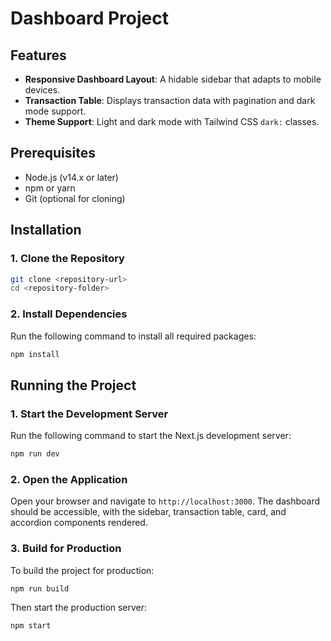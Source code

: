 # Dashboard Project

## Features
- **Responsive Dashboard Layout**: A hidable sidebar that adapts to mobile devices.
- **Transaction Table**: Displays transaction data with pagination and dark mode support.
- **Theme Support**: Light and dark mode with Tailwind CSS `dark:` classes.

## Prerequisites
- Node.js (v14.x or later)
- npm or yarn
- Git (optional for cloning)

## Installation

### 1. Clone the Repository
```bash
git clone <repository-url>
cd <repository-folder>
```

### 2. Install Dependencies
Run the following command to install all required packages:
```bash
npm install
```

## Running the Project

### 1. Start the Development Server
Run the following command to start the Next.js development server:
```bash
npm run dev
```

### 2. Open the Application
Open your browser and navigate to `http://localhost:3000`. The dashboard should be accessible, with the sidebar, transaction table, card, and accordion components rendered.

### 3. Build for Production
To build the project for production:
```bash
npm run build
```

Then start the production server:
```bash
npm start
```
